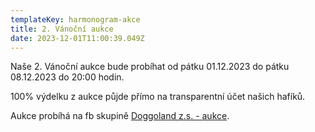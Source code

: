 ```yaml
---
templateKey: harmonogram-akce
title: 2. Vánoční aukce
date: 2023-12-01T11:00:39.049Z
---
```

Naše 2. Vánoční aukce bude probíhat od pátku 01.12.2023 do pátku 08.12.2023 do 20:00 hodin. 

100% výdelku z aukce půjde přímo na transparentní účet našich hafíků.

Aukce probíhá na fb skupině [Doggoland z.s. - aukce](https://www.facebook.com/groups/512692203599382).